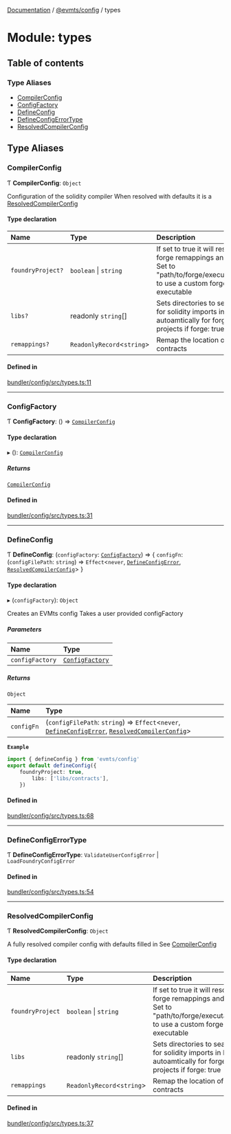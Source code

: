 [Documentation](../README.md) / [@evmts/config](evmts_config.md) / types

# Module: types

## Table of contents

### Type Aliases

- [CompilerConfig](evmts_config.types.md#compilerconfig)
- [ConfigFactory](evmts_config.types.md#configfactory)
- [DefineConfig](evmts_config.types.md#defineconfig)
- [DefineConfigErrorType](evmts_config.types.md#defineconfigerrortype)
- [ResolvedCompilerConfig](evmts_config.types.md#resolvedcompilerconfig)

## Type Aliases

### CompilerConfig

Ƭ **CompilerConfig**: `Object`

Configuration of the solidity compiler
When resolved with defaults it is a [ResolvedCompilerConfig](evmts_config.types.md#resolvedcompilerconfig)

#### Type declaration

| Name | Type | Description |
| :------ | :------ | :------ |
| `foundryProject?` | `boolean` \| `string` | If set to true it will resolve forge remappings and libs Set to "path/to/forge/executable" to use a custom forge executable |
| `libs?` | readonly `string`[] | Sets directories to search for solidity imports in Read autoamtically for forge projects if forge: true |
| `remappings?` | `ReadonlyRecord`\<`string`\> | Remap the location of contracts |

#### Defined in

[bundler/config/src/types.ts:11](https://github.com/evmts/evmts-monorepo/blob/main/bundler/config/src/types.ts#L11)

___

### ConfigFactory

Ƭ **ConfigFactory**: () => [`CompilerConfig`](evmts_config.types.md#compilerconfig)

#### Type declaration

▸ (): [`CompilerConfig`](evmts_config.types.md#compilerconfig)

##### Returns

[`CompilerConfig`](evmts_config.types.md#compilerconfig)

#### Defined in

[bundler/config/src/types.ts:31](https://github.com/evmts/evmts-monorepo/blob/main/bundler/config/src/types.ts#L31)

___

### DefineConfig

Ƭ **DefineConfig**: (`configFactory`: [`ConfigFactory`](evmts_config.types.md#configfactory)) => \{ `configFn`: (`configFilePath`: `string`) => `Effect`\<`never`, [`DefineConfigError`](../classes/evmts_config.defineConfig.DefineConfigError.md), [`ResolvedCompilerConfig`](evmts_config.types.md#resolvedcompilerconfig)\>  }

#### Type declaration

▸ (`configFactory`): `Object`

Creates an EVMts config
Takes a user provided configFactory

##### Parameters

| Name | Type |
| :------ | :------ |
| `configFactory` | [`ConfigFactory`](evmts_config.types.md#configfactory) |

##### Returns

`Object`

| Name | Type |
| :------ | :------ |
| `configFn` | (`configFilePath`: `string`) => `Effect`\<`never`, [`DefineConfigError`](../classes/evmts_config.defineConfig.DefineConfigError.md), [`ResolvedCompilerConfig`](evmts_config.types.md#resolvedcompilerconfig)\> |

**`Example`**

```ts
import { defineConfig } from 'evmts/config'
export default defineConfig({
	foundryProject: true,
		libs: ['libs/contracts'],
	})
```

#### Defined in

[bundler/config/src/types.ts:68](https://github.com/evmts/evmts-monorepo/blob/main/bundler/config/src/types.ts#L68)

___

### DefineConfigErrorType

Ƭ **DefineConfigErrorType**: `ValidateUserConfigError` \| `LoadFoundryConfigError`

#### Defined in

[bundler/config/src/types.ts:54](https://github.com/evmts/evmts-monorepo/blob/main/bundler/config/src/types.ts#L54)

___

### ResolvedCompilerConfig

Ƭ **ResolvedCompilerConfig**: `Object`

A fully resolved compiler config with defaults filled in
See [CompilerConfig](evmts_config.types.md#compilerconfig)

#### Type declaration

| Name | Type | Description |
| :------ | :------ | :------ |
| `foundryProject` | `boolean` \| `string` | If set to true it will resolve forge remappings and libs Set to "path/to/forge/executable" to use a custom forge executable |
| `libs` | readonly `string`[] | Sets directories to search for solidity imports in Read autoamtically for forge projects if forge: true |
| `remappings` | `ReadonlyRecord`\<`string`\> | Remap the location of contracts |

#### Defined in

[bundler/config/src/types.ts:37](https://github.com/evmts/evmts-monorepo/blob/main/bundler/config/src/types.ts#L37)
